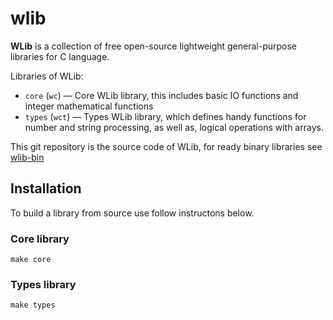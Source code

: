 # wlib
**WLib** is a collection of free open-source lightweight general-purpose libraries for C language.

Libraries of WLib:
- `core` (`wc`) — Core WLib library, this includes basic IO functions and integer mathematical functions
- `types` (`wct`) — Types WLib library, which defines handy functions for number and string processing, as well as, logical operations with arrays.

This git repository is the source code of WLib, for ready binary libraries see [wlib-bin](https://github.com/wspvlv/wlib-bin)

## Installation
To build a library from source use follow instructons below.
### Core library
```
make core
```
### Types library
```
make types
```
